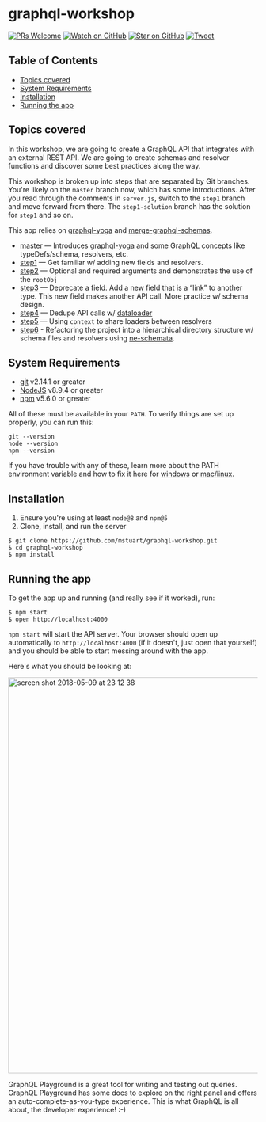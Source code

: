 # graphql-workshop

[![PRs Welcome][prs-badge]][prs]
[![Watch on GitHub][github-watch-badge]][github-watch]
[![Star on GitHub][github-star-badge]][github-star]
[![Tweet][twitter-badge]][twitter]

## Table of Contents

- [Topics covered](#topics-covered)
- [System Requirements](#system-requirements)
- [Installation](#installation)
- [Running the app](#running-the-app)

## Topics covered

In this workshop, we are going to create a GraphQL API that integrates with an external REST API. We are going to create schemas and resolver functions and discover some best practices along the way.

This workshop is broken up into steps that are separated by Git branches. You're likely on the `master` branch now, which has some introductions. After you read through the comments in `server.js`, switch to the `step1` branch and move forward from there. The `step1-solution` branch has the solution for `step1` and so on.

This app relies on [graphql-yoga](https://github.com/prisma/graphql-yoga) and [merge-graphql-schemas](https://github.com/okgrow/merge-graphql-schemas).

- [master](https://github.com/mstuart/graphql-workshop/tree/master) — Introduces [graphql-yoga](https://github.com/prisma/graphql-yoga) and some GraphQL concepts like typeDefs/schema, resolvers, etc.
- [step1](https://github.com/mstuart/graphql-workshop/tree/step1) — Get familiar w/ adding new fields and resolvers.
- [step2](https://github.com/mstuart/graphql-workshop/tree/step2) — Optional and required arguments and demonstrates the use of the `rootObj`
- [step3](https://github.com/mstuart/graphql-workshop/tree/step3) — Deprecate a field. Add a new field that is a “link” to another type. This new field makes another API call. More practice w/ schema design.
- [step4](https://github.com/mstuart/graphql-workshop/tree/step4) — Dedupe API calls w/ [dataloader](https://github.com/facebook/dataloader)
- [step5](https://github.com/mstuart/graphql-workshop/tree/step5) — Using `context` to share loaders between resolvers
- [step6](https://github.com/mstuart/graphql-workshop/tree/step6) - Refactoring the project into a hierarchical directory structure w/ schema files and resolvers using [ne-schemata](https://github.com/nyteshade/ne-schemata).

## System Requirements

- [git][git] v2.14.1 or greater
- [NodeJS][node] v8.9.4 or greater
- [npm][npm] v5.6.0 or greater

All of these must be available in your `PATH`. To verify things are set up
properly, you can run this:

```
git --version
node --version
npm --version
```

If you have trouble with any of these, learn more about the PATH environment
variable and how to fix it here for [windows][win-path] or
[mac/linux][mac-path].

## Installation

1. Ensure you're using at least `node@8` and `npm@5`
2. Clone, install, and run the server

```
$ git clone https://github.com/mstuart/graphql-workshop.git
$ cd graphql-workshop
$ npm install
```

## Running the app

To get the app up and running (and really see if it worked), run:

```
$ npm start
$ open http://localhost:4000
```

`npm start` will start the API server. Your browser should open up automatically to `http://localhost:4000` (if it doesn't, just open that yourself) and you should be able to start messing around with the app.

Here's what you should be looking at:

<img width="800" alt="screen shot 2018-05-09 at 23 12 38" src="https://user-images.githubusercontent.com/742884/46708817-7aa72300-cbf5-11e8-8851-159d991cd537.png">

GraphQL Playground is a great tool for writing and testing out queries. GraphQL Playground has some docs to explore on the right panel and offers an auto-complete-as-you-type experience. This is what GraphQL is all about, the developer experience! :-)

[npm]: https://www.npmjs.com/
[node]: https://nodejs.org
[git]: https://git-scm.com/
[license-badge]: https://img.shields.io/github/license/mashape/apistatus.svg
[prs-badge]: https://img.shields.io/badge/PRs-welcome-brightgreen.svg?style=flat-square
[prs]: http://makeapullrequest.com
[github-watch-badge]: https://img.shields.io/github/watchers/mstuart/graphql-workshop.svg?style=social
[github-watch]: https://github.com/mstuart/graphql-workshop/watchers
[github-star-badge]: https://img.shields.io/github/stars/mstuart/graphql-workshop.svg?style=social
[github-star]: https://github.com/mstuart/graphql-workshop/stargazers
[twitter]: https://twitter.com/intent/tweet?text=Check%20out%20graphql-workshop%20by%20@mstuart%20https://github.com/mstuart/graphql-workshop%20%F0%9F%91%8D
[twitter-badge]: https://img.shields.io/twitter/url/https/github.com/mstuart/graphql-workshop.svg?style=social
[win-path]: https://www.howtogeek.com/118594/how-to-edit-your-system-path-for-easy-command-line-access/
[mac-path]: http://stackoverflow.com/a/24322978/971592
[issue]: https://github.com/mstuart/graphql-workshop/issues/new
[win-build-badge]: https://img.shields.io/appveyor/ci/mstuart/graphql-workshop.svg?style=flat-square&logo=appveyor
[win-build]: https://ci.appveyor.com/project/mstuart/graphql-workshop
